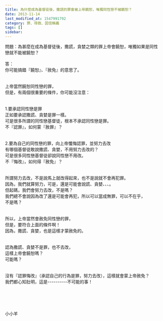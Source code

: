 ```yaml
---
title: 為什麼成為基督徒後，撒謊的罪會被上帝饒恕，唯獨同性戀不被饒恕？
date: 2013-11-14
last_modified_at: 1547991792
category: 罪、得救、因信稱義
tags: []
sidebar: 
---
```


<p>問題：為甚麼在成為基督徒後，撒謊，貪婪之類的罪上帝會饒恕，唯獨如果是同性戀就不能被饒恕？<br/><br/><!--more-->答：<br/>你可能搞錯『饒恕』、『赦免』的意思了。<br/><br/> <br/>上帝當然饒恕同性戀的罪，<br/>但是，有兩個很重要的條件，你可能沒注意：<br/><br/> <br/>1.要承認同性戀是罪<br/>正如要承認撒謊、貪婪是罪一樣。<br/>可是很多所謂的同性戀基督徒，根本不承認同性戀是罪。<br/>不『認罪』，如何蒙『赦罪』？<br/><br/> <br/>2.要為自己的同性戀的罪，向上帝懺悔認罪，並努力去改<br/>有哪個基督徒敢說撒謊、貪婪，不用努力去改的？<br/>可是很多同性戀基督徒卻說同性戀不用改。<br/>不『悔改』，如何得『赦免』？<br/><br/><br/>所謂努力去改，不是說馬上就改得起來，也不是說就不會再犯罪。<br/>因為，我們就算努力，可是，還是可能會說謊、貪婪、、、。<br/>但起碼，我們會努力去改，不是嗎？<br/>我們總不會說因為改了還是可能會再犯，所以可以當成無罪，可以不在乎，<br/>不是嗎？<br/><br/> <br/>所以，上帝當然會赦免同性戀的罪，<br/>但是，要符合上面的條件啊！<br/>因為，撒謊、貪婪，也是這樣才蒙赦免的。<br/><br/><br/>認為撒謊、貪婪不是罪，也不去改，<br/>這樣上帝會饒恕嗎？<br/>可能嗎？<br/><br/><br/>沒有『認罪悔改』（承認自己的行為是罪，努力去改），這樣就會蒙上帝赦免？<br/>我們都心知肚明，這是----------不可能的事！<br/><br/><br/><br/><br/><br/>小小羊<br/><br/><br/><br/><br/><br/><br/>
</p>